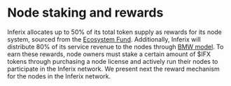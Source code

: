 # Node staking and rewards

Inferix allocates up to 50\% of its total token supply as rewards for its node system, sourced from the [Ecosystem Fund](/inferix-whitepaper/economic-model/token-metrics-and-allocation/token-vesting.md). Additionally, Inferix will distribute 80\% of its service revenue to the nodes through [BMW model](/inferix-whitepaper/economic-model/burn-mint-work-token-issuance-model.md). To earn these rewards, node owners must stake a certain amount of \$IFX tokens through purchasing a node license and actively run their nodes to participate in the Inferix network. We present next the reward mechanism for the nodes in the Inferix network.
